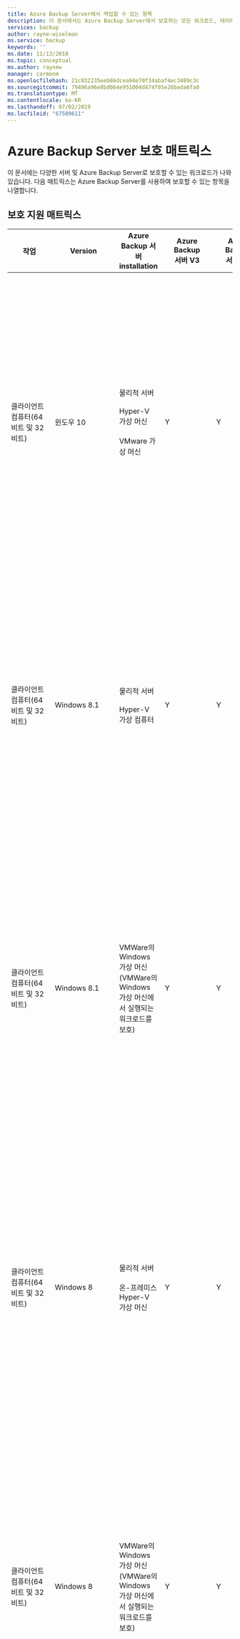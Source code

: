 ```yaml
---
title: Azure Backup Server에서 백업할 수 있는 항목
description: 이 문서에서는 Azure Backup Server에서 보호하는 모든 워크로드, 데이터 형식 및 설치 프로그램을 나열하는 지원 매트릭스를 제공합니다.
services: backup
author: rayne-wiselman
ms.service: backup
keywords: ''
ms.date: 11/13/2018
ms.topic: conceptual
ms.author: raynew
manager: carmonm
ms.openlocfilehash: 21c832235eeb86dcea94e70f34abaf4ec3489c3c
ms.sourcegitcommit: 79496a96e8bd064e951004d474f05e26bada6fa0
ms.translationtype: MT
ms.contentlocale: ko-KR
ms.lasthandoff: 07/02/2019
ms.locfileid: "67509611"
---
```

# <a name="azure-backup-server-protection-matrix"></a>Azure Backup Server 보호 매트릭스

이 문서에는 다양한 서버 및 Azure Backup Server로 보호할 수 있는 워크로드가 나와 있습니다. 다음 매트릭스는 Azure Backup Server를 사용하여 보호할 수 있는 항목을 나열합니다.

## <a name="protection-support-matrix"></a>보호 지원 매트릭스

|작업|Version|Azure Backup 서버</br> installation|Azure Backup</br> 서버 V3|Azure Backup</br> 서버 V2|보호 및 복구|
|------------|-----------|---------------|--------------|---------------|-----------------|
|클라이언트 컴퓨터(64비트 및 32비트)|윈도우 10|물리적 서버<br /><br />Hyper-V 가상 머신<br /><br />VMware 가상 머신|Y|Y|볼륨, 공유, 폴더, 파일, 중복 제거된 볼륨<br /><br />보호된 볼륨은 NTFS여야 합니다. FAT 및 FAT32는 지원되지 않습니다.<br /><br />볼륨은 1GB 이상이어야 합니다. DPM은 VSS(볼륨 섀도 복사본 서비스)를 사용하여 데이터 스냅샷을 생성하고 스냅샷은 볼륨이 1GB 이상인 경우에만 작동합니다.|
|클라이언트 컴퓨터(64비트 및 32비트)|Windows 8.1|물리적 서버<br /><br />Hyper-V 가상 컴퓨터|Y|Y|파일<br /><br />보호된 볼륨은 NTFS여야 합니다. FAT 및 FAT32는 지원되지 않습니다.<br /><br />볼륨은 1GB 이상이어야 합니다. DPM은 VSS(볼륨 섀도 복사본 서비스)를 사용하여 데이터 스냅샷을 생성하고 스냅샷은 볼륨이 1GB 이상인 경우에만 작동합니다.|
|클라이언트 컴퓨터(64비트 및 32비트)|Windows 8.1|VMWare의 Windows 가상 머신(VMWare의 Windows 가상 머신에서 실행되는 워크로드를 보호)|Y|Y|볼륨, 공유, 폴더, 파일, 중복 제거된 볼륨<br /><br />보호된 볼륨은 NTFS여야 합니다. FAT 및 FAT32는 지원되지 않습니다.<br /><br />볼륨은 1GB 이상이어야 합니다. DPM은 VSS(볼륨 섀도 복사본 서비스)를 사용하여 데이터 스냅샷을 생성하고 스냅샷은 볼륨이 1GB 이상인 경우에만 작동합니다.|
|클라이언트 컴퓨터(64비트 및 32비트)|Windows 8|물리적 서버<br /><br />온-프레미스 Hyper-V 가상 머신|Y|Y|볼륨, 공유, 폴더, 파일, 중복 제거된 볼륨<br /><br />보호된 볼륨은 NTFS여야 합니다. FAT 및 FAT32는 지원되지 않습니다.<br /><br />볼륨은 1GB 이상이어야 합니다. DPM은 VSS(볼륨 섀도 복사본 서비스)를 사용하여 데이터 스냅샷을 생성하고 스냅샷은 볼륨이 1GB 이상인 경우에만 작동합니다.|
|클라이언트 컴퓨터(64비트 및 32비트)|Windows 8|VMWare의 Windows 가상 머신(VMWare의 Windows 가상 머신에서 실행되는 워크로드를 보호)|Y|Y|볼륨, 공유, 폴더, 파일, 중복 제거된 볼륨<br /><br />보호된 볼륨은 NTFS여야 합니다. FAT 및 FAT32는 지원되지 않습니다.<br /><br />볼륨은 1GB 이상이어야 합니다. DPM은 VSS(볼륨 섀도 복사본 서비스)를 사용하여 데이터 스냅샷을 생성하고 스냅샷은 볼륨이 1GB 이상인 경우에만 작동합니다.|
|클라이언트 컴퓨터(64비트 및 32비트)|Windows 7|물리적 서버<br /><br />온-프레미스 Hyper-V 가상 머신|Y|Y|볼륨, 공유, 폴더, 파일, 중복 제거된 볼륨<br /><br />보호된 볼륨은 NTFS여야 합니다. FAT 및 FAT32는 지원되지 않습니다.<br /><br />볼륨은 1GB 이상이어야 합니다. DPM은 VSS(볼륨 섀도 복사본 서비스)를 사용하여 데이터 스냅샷을 생성하고 스냅샷은 볼륨이 1GB 이상인 경우에만 작동합니다.|
|클라이언트 컴퓨터(64비트 및 32비트)|Windows 7|VMWare의 Windows 가상 머신(VMWare의 Windows 가상 머신에서 실행되는 워크로드를 보호)|Y|Y|볼륨, 공유, 폴더, 파일, 중복 제거된 볼륨<br /><br />보호된 볼륨은 NTFS여야 합니다. FAT 및 FAT32는 지원되지 않습니다.<br /><br />볼륨은 1GB 이상이어야 합니다. DPM은 VSS(볼륨 섀도 복사본 서비스)를 사용하여 데이터 스냅샷을 생성하고 스냅샷은 볼륨이 1GB 이상인 경우에만 작동합니다.|
|서버(32비트 및 64비트)|Windows Server 2016|Azure 가상 컴퓨터(워크로드가 Azure 가상 컴퓨터로 실행 중인 경우)<br /><br />VMWare의 Windows 가상 머신(VMWare의 Windows 가상 머신에서 실행되는 워크로드를 보호)<br /><br />물리적 서버<br /><br />온-프레미스 Hyper-V 가상 머신<br /> <br /> Azure Stack|Y<br /><br />Nano 서버 아님|Y<br /><br />Nano 서버 아님|볼륨, 공유, 폴더, 파일, 시스템 상태/완전 복구, 중복 제거된 볼륨|
|서버(32비트 및 64비트)|Windows Server 2012 R2 - Datacenter 및 Standard|Azure 가상 머신(워크로드가 Azure 가상 머신으로 실행 중인 경우)<br /> <br /> Azure Stack|Y|Y|볼륨, 공유, 폴더, 파일<br /><br />Windows Server 2012 중복 제거된 볼륨을 보호하려면 DPM이 Windows Server 2012 R2 이상에서 실행되어야 합니다.|
|서버(32비트 및 64비트)|Windows Server 2012 R2 - Datacenter 및 Standard|VMWare의 Windows 가상 머신(VMWare의 Windows 가상 머신에서 실행되는 워크로드를 보호)<br /> <br /> Azure Stack|Y|Y|볼륨, 공유, 폴더, 파일, 시스템 상태/완전 복구<br /><br />Windows Server 2012 중복 제거된 볼륨을 보호하려면 DPM이 Windows Server 2012 또는 2012 R2에서 실행되어야 합니다.|
|서버(32비트 및 64비트)|Windows Server 2012/2012 SP1 - Datacenter 및 Standard|물리적 서버<br /><br />온-프레미스 Hyper-V 가상 머신<br /> <br /> Azure Stack|Y|Y|볼륨, 공유, 폴더, 파일, 시스템 상태/완전 복구<br /><br />Windows Server 2012 중복 제거된 볼륨을 보호하려면 DPM이 Windows Server 2012 R2 이상에서 실행되어야 합니다.|
|서버(32비트 및 64비트)|Windows Server 2012/2012 SP1 - Datacenter 및 Standard|Azure 가상 머신(워크로드가 Azure 가상 머신으로 실행 중인 경우)<br /> <br /> Azure Stack|Y|Y|볼륨, 공유, 폴더, 파일<br /><br />Windows Server 2012 중복 제거된 볼륨을 보호하려면 DPM이 Windows Server 2012 R2 이상에서 실행되어야 합니다.|
|서버(32비트 및 64비트)|Windows Server 2012/2012 SP1 - Datacenter 및 Standard|VMWare의 Windows 가상 머신(VMWare의 Windows 가상 머신에서 실행되는 워크로드를 보호)<br /> <br /> Azure Stack|Y|Y|볼륨, 공유, 폴더, 파일, 시스템 상태/완전 복구<br /><br />Windows Server 2012 중복 제거된 볼륨을 보호하려면 DPM이 Windows Server 2012 R2 이상에서 실행되어야 합니다.|
|서버(32비트 및 64비트)|Windows Server 2008 R2 SP1 - Standard 및 Enterprise|물리적 서버<br /><br />온-프레미스 Hyper-V 가상 머신<br /> <br /> Azure Stack|Y<br /><br />SP1을 실행하고 [Windows Management Framework 4.0](https://www.microsoft.com/download/details.aspx?id=40855)을 설치해야 합니다.|Y<br /><br />SP1을 실행하고 [Windows Management Framework 4.0](https://www.microsoft.com/download/details.aspx?id=40855)을 설치해야 합니다.|볼륨, 공유, 폴더, 파일, 시스템 상태/완전 복구|
|서버(32비트 및 64비트)|Windows Server 2008 R2 SP1 - Standard 및 Enterprise|Azure 가상 머신(워크로드가 Azure 가상 머신으로 실행 중인 경우)<br /> <br /> Azure Stack|Y<br /><br />SP1을 실행하고 [Windows Management Framework 4.0](https://www.microsoft.com/download/details.aspx?id=40855)을 설치해야 합니다.|Y<br /><br />SP1을 실행하고 [Windows Management Framework 4.0](https://www.microsoft.com/download/details.aspx?id=40855)을 설치해야 합니다.|볼륨, 공유, 폴더, 파일|
|서버(32비트 및 64비트)|Windows Server 2008 R2 SP1 - Standard 및 Enterprise|VMWare의 Windows 가상 머신(VMWare의 Windows 가상 머신에서 실행되는 워크로드를 보호)<br /> <br /> Azure Stack|Y<br /><br />SP1을 실행하고 [Windows Management Framework 4.0](https://www.microsoft.com/download/details.aspx?id=40855)을 설치해야 합니다.|Y<br /><br />SP1을 실행하고 [Windows Management Framework 4.0](https://www.microsoft.com/download/details.aspx?id=40855)을 설치해야 합니다.|볼륨, 공유, 폴더, 파일, 시스템 상태/완전 복구|
|서버(32비트 및 64비트)|Windows Server 2008 SP2|물리적 서버<br /><br />온-프레미스 Hyper-V 가상 머신<br /> <br /> Azure Stack|N|N|볼륨, 공유, 폴더, 파일, 시스템 상태/완전 복구|
|서버(32비트 및 64비트)|Windows Server 2008 SP2|VMWare의 Windows 가상 머신(VMWare의 Windows 가상 머신에서 실행되는 워크로드를 보호)<br /> <br /> Azure Stack|Y|Y|볼륨, 공유, 폴더, 파일, 시스템 상태/완전 복구|
|서버(32비트 및 64비트)|Windows Storage Server 2008|물리적 서버<br /><br />온-프레미스 Hyper-V 가상 머신<br /> <br /> Azure Stack|Y|Y|볼륨, 공유, 폴더, 파일, 시스템 상태/완전 복구|
|SQL Server|SQL Server 2017|물리적 서버 <br /><br /> 온-프레미스 Hyper-V 가상 머신 <br /> <br /> Azure 가상 머신 <br /><br /> VMWare의 Windows 가상 머신(VMWare의 Windows 가상 머신에서 실행되는 워크로드를 보호)<br /> <br /> Azure Stack|Y|N|모든 배포 시나리오: 데이터베이스|
|SQL Server|SQL Server 2016 SP2|물리적 서버 <br /><br /> 온-프레미스 Hyper-V 가상 머신 <br /> <br /> Azure 가상 머신 <br /><br /> VMWare의 Windows 가상 머신(VMWare의 Windows 가상 머신에서 실행되는 워크로드를 보호)<br /> <br /> Azure Stack|Y|Y|모든 배포 시나리오: 데이터베이스|
|SQL Server|SQL Server 2016 SP1|물리적 서버 <br /><br /> 온-프레미스 Hyper-V 가상 머신 <br /> <br /> Azure 가상 머신 <br /><br /> VMWare의 Windows 가상 머신(VMWare의 Windows 가상 머신에서 실행되는 워크로드를 보호)<br /> <br /> Azure Stack|Y|Y|모든 배포 시나리오: 데이터베이스|
|SQL Server|SQL Server 2016|물리적 서버 <br /><br /> 온-프레미스 Hyper-V 가상 머신 <br /> <br /> Azure 가상 머신 <br /><br /> VMWare의 Windows 가상 머신(VMWare의 Windows 가상 머신에서 실행되는 워크로드를 보호)<br /> <br /> Azure Stack|Y|Y |모든 배포 시나리오: 데이터베이스|
|SQL Server|SQL Server 2014|Azure 가상 머신(워크로드가 Azure 가상 머신으로 실행 중인 경우)<br /> <br /> Azure Stack|Y|Y|모든 배포 시나리오: 데이터베이스|
|SQL Server|SQL Server 2014|VMWare의 Windows 가상 머신(VMWare의 Windows 가상 머신에서 실행되는 워크로드를 보호)<br /> <br /> Azure Stack|Y|Y|모든 배포 시나리오: 데이터베이스|
|SQL Server|SQL Server 2012 SP2|물리적 서버<br /><br />온-프레미스 Hyper-V 가상 머신<br /> <br /> Azure Stack|Y|Y|모든 배포 시나리오: 데이터베이스|
|SQL Server|SQL Server 2012 SP2|Azure 가상 머신(워크로드가 Azure 가상 머신으로 실행 중인 경우)<br /> <br /> Azure Stack|Y|Y|모든 배포 시나리오: 데이터베이스|
|SQL Server|SQL Server 2012 SP2|VMWare의 Windows 가상 머신(VMWare의 Windows 가상 머신에서 실행되는 워크로드를 보호)<br /> <br /> Azure Stack|Y|Y|모든 배포 시나리오: 데이터베이스|
|SQL Server|SQL Server 2012, SQL Server 2012 SP1|물리적 서버<br /><br />온-프레미스 Hyper-V 가상 머신<br /> <br /> Azure Stack|Y|Y|모든 배포 시나리오: 데이터베이스|
|SQL Server|SQL Server 2012, SQL Server 2012 SP1|Azure 가상 머신(워크로드가 Azure 가상 머신으로 실행 중인 경우)<br /> <br /> Azure Stack|Y|Y|모든 배포 시나리오: 데이터베이스|
|SQL Server|SQL Server 2012, SQL Server 2012 SP1|VMWare의 Windows 가상 머신(VMWare의 Windows 가상 머신에서 실행되는 워크로드를 보호)<br /> <br /> Azure Stack|Y|Y|모든 배포 시나리오: 데이터베이스|
|SQL Server|SQL Server 2008 R2|물리적 서버<br /><br />온-프레미스 Hyper-V 가상 머신<br /> <br /> Azure Stack|Y|Y|모든 배포 시나리오: 데이터베이스|
|SQL Server|SQL Server 2008 R2|Azure 가상 머신(워크로드가 Azure 가상 머신으로 실행 중인 경우)<br /> <br /> Azure Stack|Y|Y|모든 배포 시나리오: 데이터베이스|
|SQL Server|SQL Server 2008 R2|VMWare의 Windows 가상 머신(VMWare의 Windows 가상 머신에서 실행되는 워크로드를 보호)<br /> <br /> Azure Stack|Y|Y|모든 배포 시나리오: 데이터베이스|
|SQL Server|SQL Server 2008|물리적 서버<br /><br />온-프레미스 Hyper-V 가상 머신<br /> <br /> Azure Stack|Y|Y|모든 배포 시나리오: 데이터베이스|
|SQL Server|SQL Server 2008|Azure 가상 머신(워크로드가 Azure 가상 머신으로 실행 중인 경우)<br /> <br /> Azure Stack|Y|Y|모든 배포 시나리오: 데이터베이스|
|SQL Server|SQL Server 2008|VMWare의 Windows 가상 머신(VMWare의 Windows 가상 머신에서 실행되는 워크로드를 보호)<br /> <br /> Azure Stack|Y|Y|모든 배포 시나리오: 데이터베이스|
|Exchange|Exchange 2016|물리적 서버<br/><br/> 온-프레미스 Hyper-V 가상 머신<br /> <br /> Azure Stack|Y|Y|보호(모든 배포 시나리오): 독립 실행형 Exchange Server, DAG(데이터베이스 사용 가능 그룹)의 데이터베이스<br /><br />복구(모든 배포 시나리오): 사서함, DAG의 사서함 데이터베이스<br/><br/> ReFS에 Exchange 백업은 지원되지 않음 |
|Exchange|Exchange 2016|VMWare의 Windows 가상 머신(VMWare의 Windows 가상 머신에서 실행되는 워크로드를 보호)<br /> <br /> Azure Stack|Y|Y|보호(모든 배포 시나리오): 독립 실행형 Exchange Server, DAG(데이터베이스 사용 가능 그룹)의 데이터베이스<br /><br />복구(모든 배포 시나리오): 사서함, DAG의 사서함 데이터베이스<br/><br/> ReFS에 Exchange 백업은 지원되지 않음 |
|Exchange|Exchange 2013|물리적 서버<br /><br />온-프레미스 Hyper-V 가상 머신<br /> <br /> Azure Stack|Y|Y|보호(모든 배포 시나리오): 독립 실행형 Exchange Server, DAG(데이터베이스 사용 가능 그룹)의 데이터베이스<br /><br />복구(모든 배포 시나리오): 사서함, DAG의 사서함 데이터베이스<br/><br/> ReFS에 Exchange 백업은 지원되지 않음 |
|Exchange|Exchange 2013|VMWare의 Windows 가상 머신(VMWare의 Windows 가상 머신에서 실행되는 워크로드를 보호)<br /> <br /> Azure Stack|Y|Y|보호(모든 배포 시나리오): 독립 실행형 Exchange Server, DAG(데이터베이스 사용 가능 그룹)의 데이터베이스<br /><br />복구(모든 배포 시나리오): 사서함, DAG의 사서함 데이터베이스<br/><br/> ReFS에 Exchange 백업은 지원되지 않음 |
|Exchange|Exchange 2010|물리적 서버<br /><br />온-프레미스 Hyper-V 가상 머신<br /> <br /> Azure Stack|Y|Y|보호(모든 배포 시나리오): 독립 실행형 Exchange Server, DAG(데이터베이스 사용 가능 그룹)의 데이터베이스<br /><br />복구(모든 배포 시나리오):  사서함, DAG의 사서함 데이터베이스<br/><br/> ReFS에 Exchange 백업은 지원되지 않음 |
|Exchange|Exchange 2010|VMWare의 Windows 가상 머신(VMWare의 Windows 가상 머신에서 실행되는 워크로드를 보호)<br /> <br /> Azure Stack|Y|Y|보호(모든 배포 시나리오): 독립 실행형 Exchange Server, DAG(데이터베이스 사용 가능 그룹)의 데이터베이스<br /><br />복구(모든 배포 시나리오):  사서함, DAG의 사서함 데이터베이스<br/><br/> ReFS에 Exchange 백업은 지원되지 않음 |
|SharePoint|SharePoint 2016|물리적 서버<br /><br />온-프레미스 Hyper-V 가상 머신<br /><br />Azure 가상 머신(워크로드가 Azure 가상 머신으로 실행 중인 경우)<br /><br />VMWare의 Windows 가상 머신(VMWare의 Windows 가상 머신에서 실행되는 워크로드를 보호)<br /> <br /> Azure Stack|Y|Y|보호(모든 배포 시나리오):  팜, 프런트 엔드 웹 서버 콘텐츠<br /><br />복구(모든 배포 시나리오):  팜, 데이터베이스, 웹 애플리케이션, 파일 또는 목록 항목, SharePoint 검색, 프런트 엔드 웹 서버<br /><br />콘텐츠 데이터베이스에 SQL Server 2012 AlwaysOn 기능을 사용하는 SharePoint 팜을 보호하는 기능은 지원되지 않습니다.|
|SharePoint|SharePoint 2013|물리적 서버<br /><br />온-프레미스 Hyper-V 가상 머신<br /> <br /> Azure Stack|Y|Y|보호(모든 배포 시나리오):  팜, 프런트 엔드 웹 서버 콘텐츠<br /><br />복구(모든 배포 시나리오):  팜, 데이터베이스, 웹 애플리케이션, 파일 또는 목록 항목, SharePoint 검색, 프런트 엔드 웹 서버<br /><br />콘텐츠 데이터베이스에 SQL Server 2012 AlwaysOn 기능을 사용하는 SharePoint 팜을 보호하는 기능은 지원되지 않습니다.|
|SharePoint|SharePoint 2013|Azure 가상 머신(워크로드가 Azure 가상 머신으로 실행 중인 경우) - DPM 2012 R2 업데이트 롤업 3 이상<br /> <br /> Azure Stack|Y|Y|보호(모든 배포 시나리오):  팜, SharePoint 검색, 프런트 엔드 웹 서버 콘텐츠<br /><br />복구(모든 배포 시나리오):  팜, 데이터베이스, 웹 애플리케이션, 파일 또는 목록 항목, SharePoint 검색, 프런트 엔드 웹 서버<br /><br />콘텐츠 데이터베이스에 SQL Server 2012 AlwaysOn 기능을 사용하는 SharePoint 팜을 보호하는 기능은 지원되지 않습니다.|
|SharePoint|SharePoint 2013|VMWare의 Windows 가상 머신(VMWare의 Windows 가상 머신에서 실행되는 워크로드를 보호)<br /> <br /> Azure Stack|Y|Y|보호(모든 배포 시나리오):  팜, SharePoint 검색, 프런트 엔드 웹 서버 콘텐츠<br /><br />복구(모든 배포 시나리오):  팜, 데이터베이스, 웹 애플리케이션, 파일 또는 목록 항목, SharePoint 검색, 프런트 엔드 웹 서버<br /><br />콘텐츠 데이터베이스에 SQL Server 2012 AlwaysOn 기능을 사용하는 SharePoint 팜을 보호하는 기능은 지원되지 않습니다.|
|SharePoint|SharePoint 2010|물리적 서버<br /><br />온-프레미스 Hyper-V 가상 머신<br /> <br /> Azure Stack|Y|Y|보호(모든 배포 시나리오): 팜, SharePoint 검색, 프런트 엔드 웹 서버 콘텐츠<br /><br />복구(모든 배포 시나리오): 팜, 데이터베이스, 웹 애플리케이션, 파일 또는 목록 항목, SharePoint 검색, 프런트 엔드 웹 서버|
|SharePoint|SharePoint 2010|Azure 가상 머신(워크로드가 Azure 가상 머신으로 실행 중인 경우)<br /> <br /> Azure Stack|Y|Y|보호(모든 배포 시나리오): 팜, SharePoint 검색, 프런트 엔드 웹 서버 콘텐츠<br /><br />복구(모든 배포 시나리오): 팜, 데이터베이스, 웹 애플리케이션, 파일 또는 목록 항목, SharePoint 검색, 프런트 엔드 웹 서버|
|SharePoint|SharePoint 2010|VMWare의 Windows 가상 머신(VMWare의 Windows 가상 머신에서 실행되는 워크로드를 보호)<br /> <br /> Azure Stack|Y|Y|보호(모든 배포 시나리오): 팜, SharePoint 검색, 프런트 엔드 웹 서버 콘텐츠<br /><br />복구(모든 배포 시나리오): 팜, 데이터베이스, 웹 애플리케이션, 파일 또는 목록 항목, SharePoint 검색, 프런트 엔드 웹 서버|
|Hyper-V 호스트 - Hyper-V 호스트 서버, 클러스터 또는 VM의 DPM 보호 에이전트|Windows Server 2016|물리적 서버<br /><br />온-프레미스 Hyper-V 가상 머신|Y|Y|보호: Hyper-V 컴퓨터, CSV(클러스터 공유 볼륨)<br /><br />복구: 가상 머신, 파일 및 폴더의 항목 수준 복구, 볼륨, 가상 하드 드라이브|
|Hyper-V 호스트 - Hyper-V 호스트 서버, 클러스터 또는 VM의 DPM 보호 에이전트|Windows Server 2012 R2 - Datacenter 및 Standard|물리적 서버<br /><br />온-프레미스 Hyper-V 가상 머신|Y|Y|보호: Hyper-V 컴퓨터, CSV(클러스터 공유 볼륨)<br /><br />복구: 가상 머신, 파일 및 폴더의 항목 수준 복구, 볼륨, 가상 하드 드라이브|
|Hyper-V 호스트 - Hyper-V 호스트 서버, 클러스터 또는 VM의 DPM 보호 에이전트|Windows Server 2012 - Datacenter 및 Standard|물리적 서버<br /><br />온-프레미스 Hyper-V 가상 머신|Y|Y|보호: Hyper-V 컴퓨터, CSV(클러스터 공유 볼륨)<br /><br />복구: 가상 머신, 파일 및 폴더의 항목 수준 복구, 볼륨, 가상 하드 드라이브|
|Hyper-V 호스트 - Hyper-V 호스트 서버, 클러스터 또는 VM의 DPM 보호 에이전트|Windows Server 2008 R2 SP1 - Enterprise 및 Standard|물리적 서버<br /><br />온-프레미스 Hyper-V 가상 머신|Y|Y|보호: Hyper-V 컴퓨터, CSV(클러스터 공유 볼륨)<br /><br />복구: 가상 머신, 파일 및 폴더의 항목 수준 복구, 볼륨, 가상 하드 드라이브|
|Hyper-V 호스트 - Hyper-V 호스트 서버, 클러스터 또는 VM의 DPM 보호 에이전트|Windows Server 2008 SP2|물리적 서버<br /><br />온-프레미스 Hyper-V 가상 머신|N|N|보호: Hyper-V 컴퓨터, CSV(클러스터 공유 볼륨)<br /><br />복구: 가상 머신, 파일 및 폴더의 항목 수준 복구, 볼륨, 가상 하드 드라이브|
|VMware VM|VMware vCenter/vSphere ESX/ESXi 사용이 허가 된 버전 5.5/6.0/6.5 |물리적 서버, <br/>온-프레미스 Hyper-V VM, <br/> VMWare의 Windows VM|Y|Y|클러스터 공유 볼륨(CSVs), NFS 및 SAN 저장소의 VMware VM<br /> 파일 및 폴더의 항목 수준 복구는 Windows VM에만 사용 가능하며, VMware vApps는 지원되지 않습니다.|
|VMware VM|[VMware vSphere 사용이 허가 된 버전 6.7](backup-azure-backup-server-vmware.md#vmware-vsphere-67) |물리적 서버, <br/>온-프레미스 Hyper-V VM, <br/> VMWare의 Windows VM|Y|N|클러스터 공유 볼륨(CSVs), NFS 및 SAN 저장소의 VMware VM<br /> 파일 및 폴더의 항목 수준 복구는 Windows VM에만 사용 가능하며, VMware vApps는 지원되지 않습니다.|
|Linux|Hyper-V 또는 VMware 게스트로 실행되는 Linux|물리적 서버, <br/>온-프레미스 Hyper-V VM, <br/> VMWare의 Windows VM|Y|Y|Hyper-V는 Windows Server 2012 R2 또는 Windows Server 2016에서 실행되어야 합니다. 보호: 전체 가상 머신<br /><br />복구: 전체 가상 머신 <br/><br/> 지원되는 Linux 배포 및 버전의 전체 목록은 [Azure 보증 배포판의 Linux](../virtual-machines/linux/endorsed-distros.md)를 참조하세요.|

## <a name="azure-expressroute-support"></a>Azure ExpressRoute 지원

Azure ExpressRoute를 사용 하 여 개인 또는 Microsoft 피어 링 구성 된 경우에 Azure에 데이터를 백업 하려면 사용할 수 없습니다.

Azure ExpressRoute는 공용 피어 링을 구성 하는 경우 Azure에 데이터를 백업 하려면 사용할 수 있습니다.

>[!NOTE]
>새 회로 대 한 공용 피어 링 사용 되지 않습니다.

## <a name="cluster-support"></a>클러스터 지원
Azure Backup Server는 다음과 같은 클러스터 된 애플리케이션에서 데이터를 보호할 수 있습니다.

-   파일 서버

-   SQL Server

-   Hyper-V - 스케일 아웃 DPM 보호를 사용하여 Hyper-V 클러스터를 보호할 경우 보호된 Hyper-V 워크로드에 대한 보조 보호를 추가할 수 없습니다.

    Windows Server 2008 R2에서 Hyper-V를 실행하는 경우 KB[975354](https://support.microsoft.com/en-us/kb/975354)에 설명된 업데이트를 설치해야 합니다.
    클러스터 구성에서 Hyper-V를 Windows Server 2008 R2에서 실행하는 경우 SP2 및 KB[971394](https://support.microsoft.com/en-us/kb/971394)를 설치해야 합니다.

-   Exchange Server - Azure Backup Server는 지원되는 Exchange Server 버전의 공유되지 않은 디스크 클러스터(클러스터 연속 복제)를 보호할 수 있으며 로컬 연속 복제를 위해 구성된 Exchange Server도 보호할 수 있습니다.

-   SQL Server - Azure Backup Server는 CSV(클러스터 공유 볼륨)에서 호스트되는 SQL Server 데이터베이스를 백업할 수 없습니다.

Azure Backup Server는 DPM 서버와 동일한 도메인에 있는 클러스터 워크로드 및 하위 도메인이나 트러스트된 도메인에 있는 클러스터 워크로드를 보호할 수 있습니다. 트러스트되지 않은 도메인 또는 작업 그룹의 데이터 원본을 보호하려면 단일 서버의 경우 NTLM 또는 인증서 인증을 사용하거나 클러스터의 경우 인증서 인증만 사용합니다.
